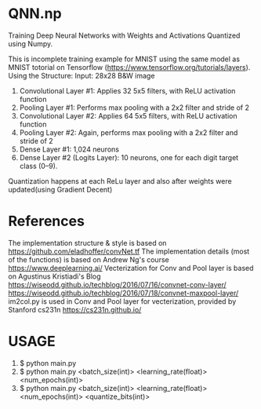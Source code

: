 # QNN.np
Training Deep Neural Networks with Weights and Activations Quantized using Numpy.

This is incomplete training example for MNIST using the same model as MNIST totorial on Tensorflow (https://www.tensorflow.org/tutorials/layers). 
Using the Structure:
Input: 28x28 B&W image
1. Convolutional Layer #1: Applies 32 5x5 filters, with ReLU activation function
2. Pooling Layer #1: Performs max pooling with a 2x2 filter and stride of 2
3. Convolutional Layer #2: Applies 64 5x5 filters, with ReLU activation function
4. Pooling Layer #2: Again, performs max pooling with a 2x2 filter and stride of 2
5. Dense Layer #1: 1,024 neurons
6. Dense Layer #2 (Logits Layer): 10 neurons, one for each digit target class (0–9).

Quantization happens at each ReLu layer and also after weights were updated(using Gradient Decent)

# References
The implementation structure & style is based on https://github.com/eladhoffer/convNet.tf
The implementation details (most of the functions) is based on Andrew Ng's course https://www.deeplearning.ai/
Vecterization for Conv and Pool layer is based on Agustinus Kristiadi's Blog https://wiseodd.github.io/techblog/2016/07/16/convnet-conv-layer/ https://wiseodd.github.io/techblog/2016/07/18/convnet-maxpool-layer/
im2col.py is used in Conv and Pool layer for vecterization, provided by Stanford cs231n https://cs231n.github.io/

# USAGE
1. $ python main.py
2. $ python main.py <batch_size(int)> <learning_rate(float)> <num_epochs(int)>
3. $ python main.py <batch_size(int)> <learning_rate(float)> <num_epochs(int)> <quantize_bits(int)>
